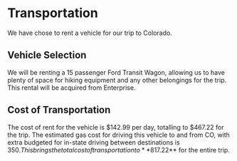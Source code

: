 # Transportation
We have chose to rent a vehicle for our trip to Colorado.
## Vehicle Selection
We will be renting a 15 passenger Ford Transit Wagon, allowing us to have plenty of space for hiking equipment and any other belongings for the trip. This rental will be acquired from Enterprise.
## Cost of Transportation
The cost of rent for the vehicle is $142.99 per day, totalling to $467.22 for the trip.
The estimated gas cost for driving this vehicle to and from CO, with extra budgeted for in-state driving between destinations is $350. This brings the total cost of transportation to **$817.22** for the entire trip.
